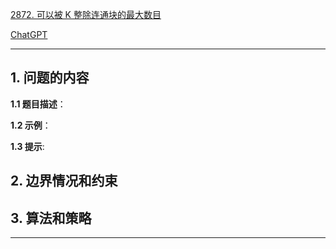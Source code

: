 [2872. 可以被 K 整除连通块的最大数目](https://leetcode.cn/problems/maximum-number-of-k-divisible-components)

[ChatGPT](chat.openai.com)

---

## 1. 问题的内容
**1.1 题目描述**：

**1.2 示例**：

**1.3 提示**:

## 2. 边界情况和约束


## 3. 算法和策略

---

